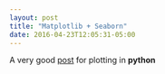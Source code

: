 ```yaml
---
layout: post
title: "Matplotlib + Seaborn"
date: 2016-04-23T12:05:31-05:00
---
```



A very good [post](http://www.jesshamrick.com/2016/04/13/reproducible-plots/) for plotting in **python**

